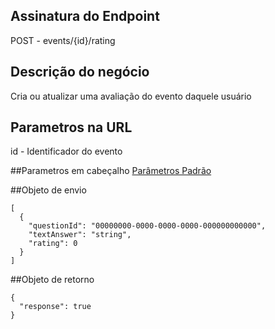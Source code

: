 
## Assinatura do Endpoint

POST - events/{id}/rating

## Descrição do negócio
Cria ou atualizar uma avaliação do evento daquele usuário

## Parametros na URL
id - Identificador do evento

##Parametros em cabeçalho
[Parâmetros Padrão](/API-\(Endpoints\)/Parâmetros-Padrão)

##Objeto de envio

```
[
  {
    "questionId": "00000000-0000-0000-0000-000000000000",
    "textAnswer": "string",
    "rating": 0
  }
]
```

##Objeto de retorno

```
{
  "response": true
}
```
